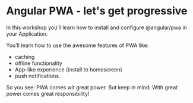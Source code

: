# Angular PWA - let's get progressive

In this workshop you’ll learn how to install and configure @angular/pwa in your Application.

You’ll learn how to use the awesome features of PWA like:

- caching
- offline functionality
- App-like experience (install to homescreen)
- push notifications.

So you see: PWA comes wit great power.
But keep in mind: With great power comes great responsibility!
